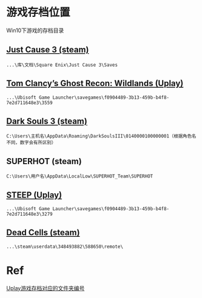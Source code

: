 # 游戏存档位置

Win10下游戏的存档目录

## [Just Cause 3 (steam)](http://www.gamersky.com/handbook/201512/689038.shtml)
```...\库\文档\Square Enix\Just Cause 3\Saves```

## [Tom Clancy’s Ghost Recon: Wildlands (Uplay)](http://m.duotegame.com/gl/69763)
```...\Ubisoft Game Launcher\savegames\f0904489-3b13-459b-b4f8-7e2d711648e3\3559```

## [Dark Souls 3 (steam)](http://www.gamersky.com/handbook/201604/739564.shtml)
```C:\Users\主机名\AppData\Roaming\DarkSoulsIII\0140000100000001（根据角色名不同，数字会有所区别）```

## SUPERHOT (steam)
```C:\Users\用户名\AppData\LocalLow\SUPERHOT_Team\SUPERHOT```

## [STEEP (Uplay)](https://steamcn.com/t232432-1-1)
```...\Ubisoft Game Launcher\savegames\f0904489-3b13-459b-b4f8-7e2d711648e3\3279```

## [Dead Cells (steam)](http://pc.tgbus.com/danji_207/87823/)
```...\steam\userdata\348493882\588650\remote\```

# Ref
[Uplay游戏存档对应的文件夹编号](https://steamcn.com/t232432-1-1)